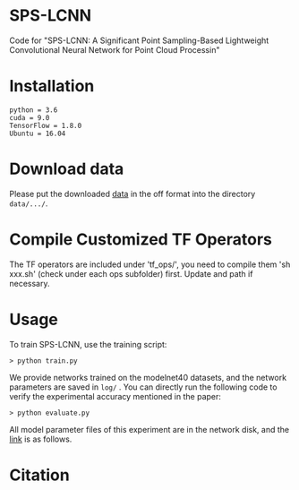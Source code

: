 

# SPS-LCNN

Code for "SPS-LCNN: A Significant Point Sampling-Based Lightweight Convolutional Neural Network for Point Cloud Processin" 


# Installation
```
python = 3.6
cuda = 9.0
TensorFlow = 1.8.0
Ubuntu = 16.04
```

# Download data
Please put the downloaded [data](https://drive.google.com/file/d/1GGtRzEWXfWUPGnYpdzu9TkP6vfYzDmnV/view?usp=drive_link) in the off format into the directory `data/.../`.

# Compile Customized TF Operators
The TF operators are included under 'tf_ops/', you need to compile them 'sh xxx.sh' (check under each ops subfolder) first. Update and path if necessary.

# Usage
To train SPS-LCNN, use the training script:
```
> python train.py  
```
We provide networks trained on the modelnet40 datasets, and the network parameters are saved in `log/` . You can directly run the following code to verify the experimental accuracy mentioned in the paper:
```
> python evaluate.py
```
All model parameter files of this experiment are in the network disk, and the [link](https://pan.baidu.com/s/1R-BC3i9zzdl1n4k_R6SXnw) is as follows.

# Citation
```

```
